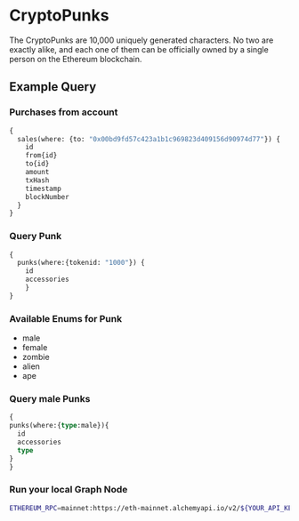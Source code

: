 # CryptoPunks
The CryptoPunks are 10,000 uniquely generated characters. 
No two are exactly alike, and each one of them can be officially owned by a single person on the Ethereum blockchain.

## Example Query
### Purchases from account
```graphql
{
  sales(where: {to: "0x00bd9fd57c423a1b1c969823d409156d90974d77"}) {
    id
    from{id}
    to{id}
    amount
    txHash
    timestamp
    blockNumber
  }
}
```
### Query Punk
```graphql
{
  punks(where:{tokenid: "1000"}) {
    id
    accessories
    }
}
```
### Available Enums for Punk
- male
- female
- zombie
- alien
- ape

### Query male Punks
```graphql
{
punks(where:{type:male}){
  id
  accessories
  type
}
}
```

### Run your local Graph Node

```bash
ETHEREUM_RPC=mainnet:https://eth-mainnet.alchemyapi.io/v2/${YOUR_API_KEY} docker compose up 
```
